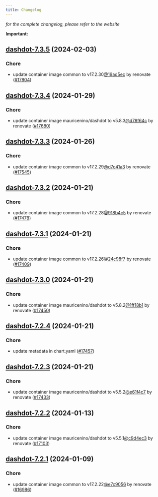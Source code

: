 ```yaml
---
title: Changelog
---
```



*for the complete changelog, please refer to the website*

**Important:**




## [dashdot-7.3.5](https://github.com/truecharts/charts/compare/dashdot-7.3.4...dashdot-7.3.5) (2024-02-03)

### Chore



- update container image common to v17.2.30[@19ad5ec](https://github.com/19ad5ec) by renovate ([#17804](https://github.com/truecharts/charts/issues/17804))


## [dashdot-7.3.4](https://github.com/truecharts/charts/compare/dashdot-7.3.3...dashdot-7.3.4) (2024-01-29)

### Chore



- update container image mauricenino/dashdot to v5.8.3[@d78f64c](https://github.com/d78f64c) by renovate ([#17680](https://github.com/truecharts/charts/issues/17680))


## [dashdot-7.3.3](https://github.com/truecharts/charts/compare/dashdot-7.3.2...dashdot-7.3.3) (2024-01-26)

### Chore



- update container image common to v17.2.29[@d7c41a3](https://github.com/d7c41a3) by renovate ([#17545](https://github.com/truecharts/charts/issues/17545))


## [dashdot-7.3.2](https://github.com/truecharts/charts/compare/dashdot-7.3.1...dashdot-7.3.2) (2024-01-21)

### Chore



- update container image common to v17.2.28[@918b4c5](https://github.com/918b4c5) by renovate ([#17478](https://github.com/truecharts/charts/issues/17478))


## [dashdot-7.3.1](https://github.com/truecharts/charts/compare/dashdot-7.3.0...dashdot-7.3.1) (2024-01-21)

### Chore



- update container image common to v17.2.26[@24c98f7](https://github.com/24c98f7) by renovate ([#17409](https://github.com/truecharts/charts/issues/17409))


## [dashdot-7.3.0](https://github.com/truecharts/charts/compare/dashdot-7.2.4...dashdot-7.3.0) (2024-01-21)

### Chore



- update container image mauricenino/dashdot to v5.8.2[@1ff18b1](https://github.com/1ff18b1) by renovate ([#17450](https://github.com/truecharts/charts/issues/17450))


## [dashdot-7.2.4](https://github.com/truecharts/charts/compare/dashdot-7.2.3...dashdot-7.2.4) (2024-01-21)

### Chore



- update metadata in chart.yaml ([#17457](https://github.com/truecharts/charts/issues/17457))


## [dashdot-7.2.3](https://github.com/truecharts/charts/compare/dashdot-7.2.2...dashdot-7.2.3) (2024-01-21)

### Chore



- update container image mauricenino/dashdot to v5.5.2[@e61f4c7](https://github.com/e61f4c7) by renovate ([#17433](https://github.com/truecharts/charts/issues/17433))


## [dashdot-7.2.2](https://github.com/truecharts/charts/compare/dashdot-7.2.1...dashdot-7.2.2) (2024-01-13)

### Chore



- update container image mauricenino/dashdot to v5.5.1[@c9d4ec3](https://github.com/c9d4ec3) by renovate ([#17103](https://github.com/truecharts/charts/issues/17103))


## [dashdot-7.2.1](https://github.com/truecharts/charts/compare/dashdot-7.2.0...dashdot-7.2.1) (2024-01-09)

### Chore



- update container image common to v17.2.22[@e7c9056](https://github.com/e7c9056) by renovate ([#16986](https://github.com/truecharts/charts/issues/16986))